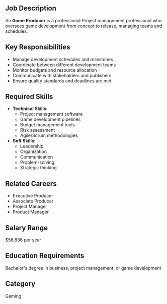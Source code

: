 ## Job Description
An **Game Producer** is a professional Project management professional who oversees game development from concept to release, managing teams and schedules.

## Key Responsibilities
- Manage development schedules and milestones
- Coordinate between different development teams
- Monitor budgets and resource allocation
- Communicate with stakeholders and publishers
- Ensure quality standards and deadlines are met

## Required Skills
- **Technical Skills:**
  - Project management software
  - Game development pipelines
  - Budget management tools
  - Risk assessment
  - Agile/Scrum methodologies
- **Soft Skills:**
  - Leadership
  - Organization
  - Communication
  - Problem-solving
  - Strategic thinking

## Related Careers
- Executive Producer
- Associate Producer
- Project Manager
- Product Manager

## Salary Range
$56,836 per year

## Education Requirements
Bachelor's degree in business, project management, or game development

## Category
Gaming
